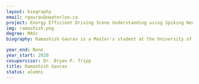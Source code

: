 ```yaml
---
layout: biography
email: rgaurav@uwaterloo.ca
project: Energy Efficient Driving Scene Understanding using Spiking Neural Networks
img: ramashish.png
degree: MASc
biography: Ramashish Gaurav is a Master's student at the University of Waterloo (since Jan 2020), pursuing research in the Spiking Networks domain. He got is Dual Degree (Bachelor's and Master's) from the Indian Institute of Technology - BHU, Varanasi in the year 2017. After graduation he worked at Nutanix Technologies India Pvt. Ltd. for close to two and a half years prior to joining the University of Waterloo. His broad research areas lie in Computational Neuroscience and Neuromorphic Computing.

year_end: None
year_start: 2020
cosupervisor: Dr. Bryan P. Tripp
title: Ramashish Gaurav
status: alumni
---
```

